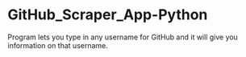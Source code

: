 # GitHub_Scraper_App-Python
Program lets you type in any username for GitHub and it will give you information on that username.
